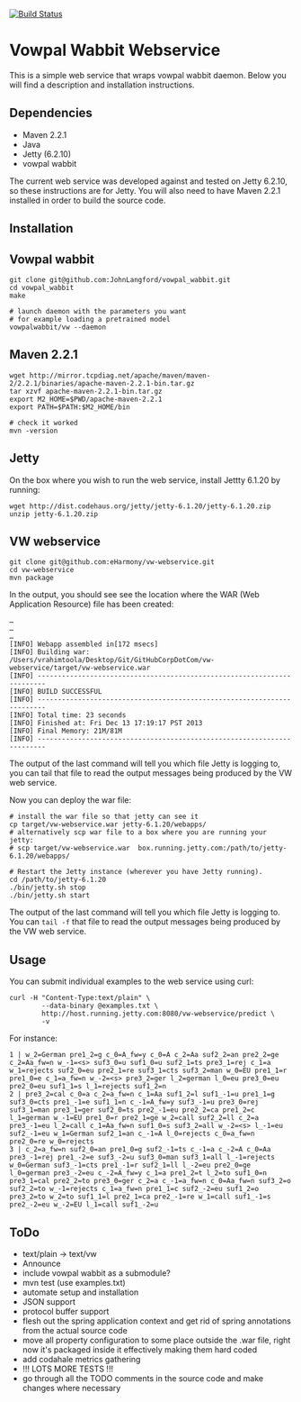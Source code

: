 [![Build Status](https://travis-ci.org/eHarmony/vw-webservice.png)](https://travis-ci.org/eHarmony/vw-webservice)

Vowpal Wabbit Webservice
=============

This is a simple web service that wraps vowpal wabbit daemon.
Below you will find a description and installation instructions.

Dependencies
------------

* Maven 2.2.1
* Java
* Jetty (6.2.10)
* vowpal wabbit

The current web service was developed against and tested on Jetty 6.2.10, so
these instructions are for Jetty. You will also need to have Maven 2.2.1
installed in order to build the source code.

Installation
------------

Vowpal wabbit
-------------

```
git clone git@github.com:JohnLangford/vowpal_wabbit.git
cd vowpal_wabbit
make

# launch daemon with the parameters you want
# for example loading a pretrained model
vowpalwabbit/vw --daemon
```

Maven 2.2.1
-----------

```
wget http://mirror.tcpdiag.net/apache/maven/maven-2/2.2.1/binaries/apache-maven-2.2.1-bin.tar.gz
tar xzvf apache-maven-2.2.1-bin.tar.gz
export M2_HOME=$PWD/apache-maven-2.2.1
export PATH=$PATH:$M2_HOME/bin

# check it worked
mvn -version
```

Jetty
-----

On the box where you wish to run the web service, install Jettty 6.1.20 by running:

```
wget http://dist.codehaus.org/jetty/jetty-6.1.20/jetty-6.1.20.zip 
unzip jetty-6.1.20.zip
```

VW webservice
-------------

```
git clone git@github.com:eHarmony/vw-webservice.git
cd vw-webservice
mvn package
```

In the output, you should see see the location where the WAR (Web Application Resource) file has been created:
```
…
…
…
[INFO] Webapp assembled in[172 msecs]
[INFO] Building war: /Users/vrahimtoola/Desktop/Git/GitHubCorpDotCom/vw-webservice/target/vw-webservice.war
[INFO] ------------------------------------------------------------------------
[INFO] BUILD SUCCESSFUL
[INFO] ------------------------------------------------------------------------
[INFO] Total time: 23 seconds
[INFO] Finished at: Fri Dec 13 17:19:17 PST 2013
[INFO] Final Memory: 21M/81M
[INFO] ------------------------------------------------------------------------
```
The output of the last command will tell you which file Jetty is logging to, you can tail that file to read the output messages being produced by the VW web service.

Now you can deploy the war file:

```
# install the war file so that jetty can see it
cp target/vw-webservice.war jetty-6.1.20/webapps/
# alternatively scp war file to a box where you are running your jetty:
# scp target/vw-webservice.war  box.running.jetty.com:/path/to/jetty-6.1.20/webapps/

# Restart the Jetty instance (wherever you have Jetty running).
cd /path/to/jetty-6.1.20
./bin/jetty.sh stop
./bin/jetty.sh start
```

The output of the last command will tell you which file Jetty is logging to.
You can ``tail -f`` that file to read the output messages being produced by the VW web
service.

Usage
-----

You can submit individual examples to the web service using curl:

```
curl -H "Content-Type:text/plain" \
        --data-binary @examples.txt \
        http://host.running.jetty.com:8080/vw-webservice/predict \
        -v
```

For instance:
```
1 | w_2=German pre1_2=g c_0=A_fw=y c_0=A c_2=Aa suf2_2=an pre2_2=ge c_2=Aa_fw=n w_-1=<s> suf3_0=u suf1_0=u suf2_1=ts pre3_1=rej c_1=a w_1=rejects suf2_0=eu pre2_1=re suf3_1=cts suf3_2=man w_0=EU pre1_1=r pre1_0=e c_1=a_fw=n w_-2=<s> pre3_2=ger l_2=german l_0=eu pre3_0=eu pre2_0=eu suf1_1=s l_1=rejects suf1_2=n
2 | pre3_2=cal c_0=a c_2=a_fw=n c_1=Aa suf1_2=l suf1_-1=u pre1_1=g suf3_0=cts pre1_-1=e suf1_1=n c_-1=A_fw=y suf3_-1=u pre3_0=rej suf3_1=man pre3_1=ger suf2_0=ts pre2_-1=eu pre2_2=ca pre1_2=c l_1=german w_-1=EU pre1_0=r pre2_1=ge w_2=call suf2_2=ll c_2=a pre3_-1=eu l_2=call c_1=Aa_fw=n suf1_0=s suf3_2=all w_-2=<s> l_-1=eu suf2_-1=eu w_1=German suf2_1=an c_-1=A l_0=rejects c_0=a_fw=n pre2_0=re w_0=rejects
3 | c_2=a_fw=n suf2_0=an pre1_0=g suf2_-1=ts c_-1=a c_-2=A c_0=Aa pre3_-1=rej pre1_-2=e suf3_-2=u suf3_0=man suf3_1=all l_-1=rejects w_0=German suf3_-1=cts pre1_-1=r suf2_1=ll l_-2=eu pre2_0=ge l_0=german pre3_-2=eu c_-2=A_fw=y c_1=a pre1_2=t l_2=to suf1_0=n pre3_1=cal pre2_2=to pre3_0=ger c_2=a c_-1=a_fw=n c_0=Aa_fw=n suf3_2=o suf2_2=to w_-1=rejects c_1=a_fw=n pre1_1=c suf2_-2=eu suf1_2=o pre3_2=to w_2=to suf1_1=l pre2_1=ca pre2_-1=re w_1=call suf1_-1=s pre2_-2=eu w_-2=EU l_1=call suf1_-2=u
```

ToDo
----

* text/plain -> text/vw
* Announce
* include vowpal wabbit as a submodule?
* mvn test (use examples.txt)
* automate setup and installation
* JSON support
* protocol buffer support
* flesh out the spring application context and get rid of spring annotations from the actual source code
* move all property configuration to some place outside the .war file, right now it's packaged inside it effectively making them hard coded
* add codahale metrics gathering
* !!! LOTS MORE TESTS !!!
* go through all the TODO comments in the source code and make changes where necessary
